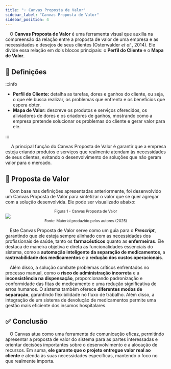 ```yaml
---
title: "💡 Canvas Proposta de Valor"
sidebar_label: "Canvas Proposta de Valor"
sidebar_position: 4
---
```




&emsp;O **Canvas Proposta de Valor** é uma ferramenta visual que auxilia na compreensão da relação entre a proposta de valor de uma empresa e as necessidades e desejos de seus clientes (Osterwalder _et al._, 2014). Ele divide essa relação em dois blocos principais: o **Perfil do Cliente** e o **Mapa de Valor**.

## 🧩 Definições
:::info
<ul>
<li><b>Perfil do Cliente:</b> detalha as tarefas, dores e ganhos do cliente, ou seja, o que ele busca realizar, os problemas que enfrenta e os benefícios que espera obter.</li>
<li><b>Mapa de Valor:</b> descreve os produtos e serviços oferecidos, os aliviadores de dores e os criadores de ganhos, mostrando como a empresa pretende solucionar os problemas do cliente e gerar valor para ele.</li>
</ul>
:::

&emsp; A principal função do Canvas Proposta de Valor é garantir que a empresa esteja criando produtos e serviços que realmente atendam às necessidades de seus clientes, evitando o desenvolvimento de soluções que não geram valor para o mercado.

## 🎯 Proposta de Valor

&emsp;Com base nas definições apresentadas anteriormente, foi desenvolvido um Canvas Proposta de Valor para sintetizar o valor que se quer agregar com a solução desenvolvida. Ele pode ser visualizado abaixo:

<div align='center'>
<sub>Figura 1 - Canvas Proposta de Valor</sub>
</div>

<img src="/img/canvas_proposta_valor.png"/>

<div align ='center'>
<sup>Fonte: Material produzido pelos autores (2025)</sup>
</div>

&emsp;Este Canvas Proposta de Valor serve como um guia para o **_Prescript_**, garantindo que ele esteja sempre alinhado com as necessidades dos profissionais de saúde, tanto os **farmacêuticos** quanto as **enfermeiras**. Ele destaca de maneira objetiva e direta as funcionalidades essenciais do sistema, como a **automação inteligente da separação de medicamentos**, a **rastreabilidade dos medicamentos** e a **redução dos custos operacionais**.

&emsp;Além disso, a solução combate problemas críticos enfrentados no processo manual, como o **risco de administração incorreta** e a **inconsistência na dispensação**, proporcionando padronização e conformidade das fitas de medicamento e uma redução significativa de erros humanos. O sistema também oferece **diferentes modos de separação**, garantindo flexibilidade no fluxo de trabalho. Além disso, a integração de um sistema de devolução de medicamentos permite uma gestão mais eficiente dos insumos hospitalares.

## ✅ Conclusão
&emsp;O Canvas atua como uma ferramenta de comunicação eficaz, permitindo apresentar a proposta de valor do sistema para as partes interessadas e orientar decisões importantes sobre o desenvolvimento e a alocação de recursos. Em suma, **ele garante que o projeto entregue valor real ao cliente** e atenda às suas necessidades específicas, mantendo o foco no que realmente importa.
